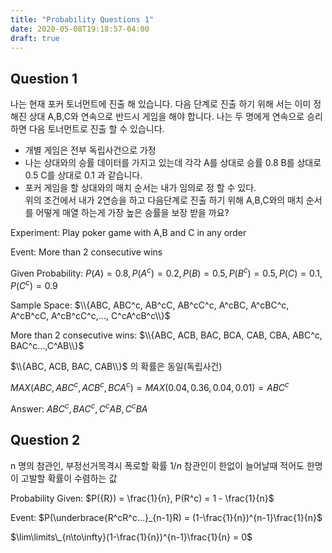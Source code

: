 ```yaml
---
title: "Probability Questions 1"
date: 2020-05-08T19:18:57-04:00
draft: true
---
```


## Question 1  
나는 현재 포커 토너먼트에 진출 해 있습니다. 다음 단계로 진출 하기 위해 서는 이미 정해진 상대 A,B,C와 연속으로 반드시 게임을 해야 합니다. 나는 두 명에게 연속으로 승리하면 다음 토너먼트로 진출 할 수 있습니다.  
* 개별 게임은 전부 독립사건으로 가정  
* 나는 상대와의 승률 데이터를 가지고 있는데 각각 A를 상대로 승률 0.8 B를 상대로 0.5 C를 상대로 0.1 과 같습니다.  
* 포커 게임을 할 상대와의 매치 순서는 내가 임의로 정 할 수 있다.  
위의 조건에서 내가 2연승을 하고 다음단계로 진출 하기 위해 A,B,C와의 매치 순서를 어떻게 매열 하는게 가장 높은 승률을 보장 받을 까요?  

Experiment: Play poker game with A,B and C in any order  
  
Event: More than 2 consecutive wins  
  
Given Probability: $P(A) = 0.8, P(A^c) = 0.2, P(B) = 0.5, P(B^c) = 0.5, P(C) = 0.1, P(C^c) = 0.9$  
  
Sample Space: $\\{ABC, ABC^c, AB^cC, AB^cC^c, A^cBC, A^cBC^c, A^cB^cC, A^cB^cC^c,..., C^cA^cB^c\\}$  
  
More than 2 consecutive wins: $\\{ABC, ACB, BAC, BCA, CAB, CBA, ABC^c, BAC^c...,C^AB\\}$  
  
$\\{ABC, ACB, BAC, CAB\\}$ 의 확률은 동일(독립사건)  
  
$MAX({ABC, ABC^c, ACB^c, BCA^c}) = MAX({0.04, 0.36, 0.04, 0.01}) = ABC^c$  
  
Answer: ${ABC^c, BAC^c, C^cAB, C^cBA}$  

## Question 2
n 명의 참관인, 부정선거목격시 폭로할 확률 $1/n$ 참관인이 한없이 늘어날때 적어도 한명이 고발할 확률이 수렴하는 값  

Probability Given: $P({R}) = \frac{1}{n}, P(R^c) = 1 - \frac{1}{n}$  
  
Event: $P(\underbrace{R^cR^c...}_{n-1}R) = (1-\frac{1}{n})^{n-1}\frac{1}{n}$  
  
$\lim\limits\_{n\to\infty}(1-\frac{1}{n})^{n-1}\frac{1}{n} = 0$
